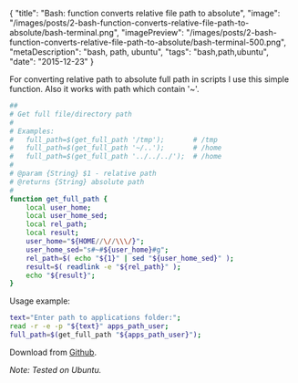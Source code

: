 {
    "title": "Bash: function converts relative file path to absolute",
    "image": "/images/posts/2-bash-function-converts-relative-file-path-to-absolute/bash-terminal.png",
    "imagePreview": "/images/posts/2-bash-function-converts-relative-file-path-to-absolute/bash-terminal-500.png",
    "metaDescription": "bash, path, ubuntu",
    "tags": "bash,path,ubuntu",
    "date": "2015-12-23"
}

<!-- preview -->

For converting relative path to absolute full path in scripts I use this simple function.
Also it works with path which contain '~'.

<!-- /preview -->

``` bash
##
# Get full file/directory path
#
# Examples:
#   full_path=$(get_full_path '/tmp');       # /tmp
#   full_path=$(get_full_path '~/..');       # /home
#   full_path=$(get_full_path '../../../');  # /home
#
# @param {String} $1 - relative path
# @returns {String} absolute path
#
function get_full_path {
    local user_home;
    local user_home_sed;
    local rel_path;
    local result;
    user_home="${HOME//\//\\\/}";
    user_home_sed="s#~#${user_home}#g";
    rel_path=$( echo "${1}" | sed "${user_home_sed}" );
    result=$( readlink -e "${rel_path}" );
    echo "${result}";
}
```

Usage example:

``` bash
text="Enter path to applications folder:";
read -r -e -p "${text}" apps_path_user;
full_path=$(get_full_path "${apps_path_user}");
```

Download from [Github](https://gist.githubusercontent.com/antonfisher/fb8a9bdb4b9fc2d44134/raw/cc01888a29c874c181992085db42d812ce3acd9b/get_full_path.sh).

_Note: Tested on Ubuntu._
